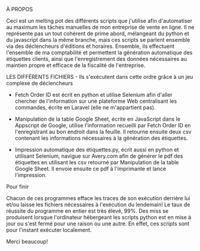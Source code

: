 À PROPOS

Ceci est un melting pot des différents scripts que j'utilise afin d'automatiser au maximum les tâches manuelles de mon entreprise de vente en ligne.
Il ne représente pas un tout cohérent de prime abord, mélangeant du python et du javascript dans la même branche, mais ces scripts se parlent ensemble via des déclencheurs d'éditions et horaires.
Ensemble, ils effectuent l'ensemble de ma comptabilité et permettent la génération automatique des étiquettes clients, ainsi que l'enregistrement des données nécessaires au maintien propre et efficace de la fiscalité de l'entreprise.

LES DIFFÉRENTS FICHIERS - Ils s'exécutent dans cette ordre grâce à un jeu complexe de déclencheurs

- Fetch Order ID est écrit en python et utilise Selenium afin d'aller chercher de l'information sur une plateforme Web centralisant les commandes, écrite en Laravel (elle ne m'appartient pas).

- Manipulation de la table Google Sheet, écrite en JavaScript dans le Appscript de Google, utilise l'information recueilli par Fetch Order ID en l'enregistrant au bon endroit dans la feuille. Il retourne ensuite deux csv contenant les informations nécessaires à la génération des étiquettes.

- Impression automatique des étiquettes.py, écrit aussi en python et utilisant Selenium, navigue sur Avery.com afin de générer le pdf des étiquettes en utilisant les csv retourné par Manipulation de la table Google Sheet. Il envoie ensuite ce pdf à l'imprimante et lance l'impression.

Pour finir

Chacun de ces programmes efface les traces de son exécution derrière lui et/ou laisse les fichiers nécessaires à l'exécution du lendemain! Le taux de réussite du programme en entier est très élevé, 99%. Des miss se produisent lorsque l'ordinateur hébergeant les scripts python est en mise à jour ou s'est fermé pour une raison ou une autre. En effet, ces scripts sont pour l'instant exécuter localement.

Merci beaucoup!
